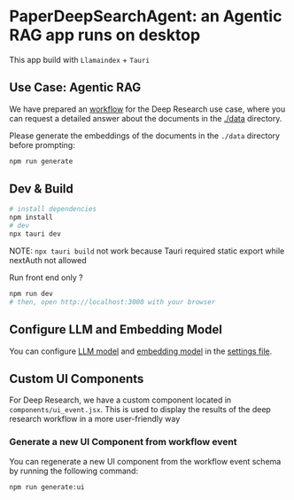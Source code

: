 # PaperDeepSearchAgent: an Agentic RAG app runs on desktop

This app build with `Llamaindex` + `Tauri`


## Use Case: Agentic RAG

We have prepared an [workflow](./src/app/workflow.ts) for the Deep Research use case,
where you can request a detailed answer about the documents in the [./data](./data) directory.

Please generate the embeddings of the documents in the `./data` directory before prompting:

```bash
npm run generate
```


## Dev & Build

```bash
# install dependencies
npm install 
# dev
npx tauri dev

```
NOTE: `npx tauri build` not work because Tauri required static export while nextAuth not allowed



Run front end only ?

```bash
npm run dev
# then, open http://localhost:3000 with your browser 
```


## Configure LLM and Embedding Model

You can configure [LLM model](https://ts.llamaindex.ai/docs/llamaindex/modules/llms) and [embedding model](https://ts.llamaindex.ai/docs/llamaindex/modules/embeddings) in the [settings file](src/app/settings.ts).

## Custom UI Components

For Deep Research, we have a custom component located in `components/ui_event.jsx`. This is used to display the results of the deep research workflow in a more user-friendly way

### Generate a new UI Component from workflow event

You can regenerate a new UI component from the workflow event schema by running the following command:

```
npm run generate:ui
```

